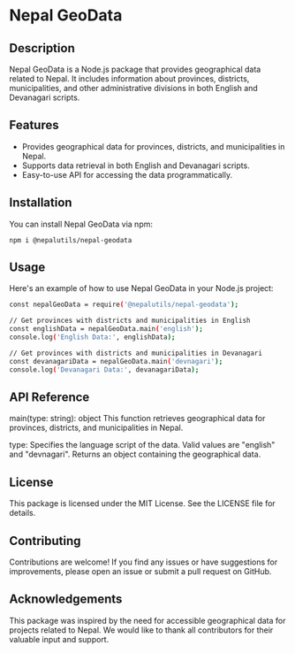 # Nepal GeoData

## Description

Nepal GeoData is a Node.js package that provides geographical data related to Nepal. It includes information about provinces, districts, municipalities, and other administrative divisions in both English and Devanagari scripts.

## Features

- Provides geographical data for provinces, districts, and municipalities in Nepal.
- Supports data retrieval in both English and Devanagari scripts.
- Easy-to-use API for accessing the data programmatically.

## Installation

You can install Nepal GeoData via npm:

```npm i @nepalutils/nepal-geodata```

## Usage
Here's an example of how to use Nepal GeoData in your Node.js project:


```bash
const nepalGeoData = require('@nepalutils/nepal-geodata');

// Get provinces with districts and municipalities in English
const englishData = nepalGeoData.main('english');
console.log('English Data:', englishData);

// Get provinces with districts and municipalities in Devanagari
const devanagariData = nepalGeoData.main('devnagari');
console.log('Devanagari Data:', devanagariData);
```

## API Reference
main(type: string): object
This function retrieves geographical data for provinces, districts, and municipalities in Nepal.

type: Specifies the language script of the data. Valid values are "english" and "devnagari".
Returns an object containing the geographical data.

## License
This package is licensed under the MIT License. See the LICENSE file for details.

## Contributing
Contributions are welcome! If you find any issues or have suggestions for improvements, please open an issue or submit a pull request on GitHub.

## Acknowledgements
This package was inspired by the need for accessible geographical data for projects related to Nepal. We would like to thank all contributors for their valuable input and support.

